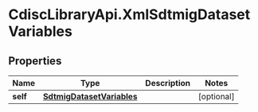 # CdiscLibraryApi.XmlSdtmigDatasetVariables

## Properties

Name | Type | Description | Notes
------------ | ------------- | ------------- | -------------
**self** | [**SdtmigDatasetVariables**](SdtmigDatasetVariables.md) |  | [optional] 


